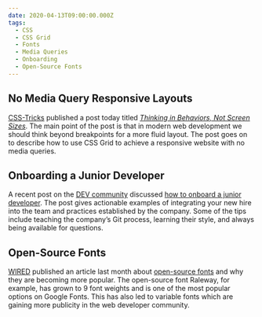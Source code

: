 ```yaml
---
date: 2020-04-13T09:00:00.000Z
tags:
  - CSS
  - CSS Grid
  - Fonts
  - Media Queries
  - Onboarding
  - Open-Source Fonts
---
```


## No Media Query Responsive Layouts

[CSS-Tricks](https://css-tricks.com/) published a post today titled _[Thinking in Behaviors, Not Screen Sizes](https://css-tricks.com/thinking-in-behaviors-not-screen-sizes/)_. The main point of the post is that in modern web development we should think beyond breakpoints for a more fluid layout. The post goes on to describe how to use CSS Grid to achieve a responsive website with no media queries.

## Onboarding a Junior Developer

A recent post on the [DEV community](https://dev.to/) discussed [how to onboard a junior developer](https://dev.to/carolstran/onboarding-a-junior-developer-to-your-team-here-s-12-tips-4g3a). The post gives actionable examples of integrating your new hire into the team and practices established by the company. Some of the tips include teaching the company’s Git process, learning their style, and always being available for questions.

## Open-Source Fonts

[WIRED](https://www.wired.com/) published an article last month about [open-source fonts](https://www.wired.com/story/open-source-fonts-love-letters-design-community/) and why they are becoming more popular. The open-source font Raleway, for example, has grown to 9 font weights and is one of the most popular options on Google Fonts. This has also led to variable fonts which are gaining more publicity in the web developer community.
